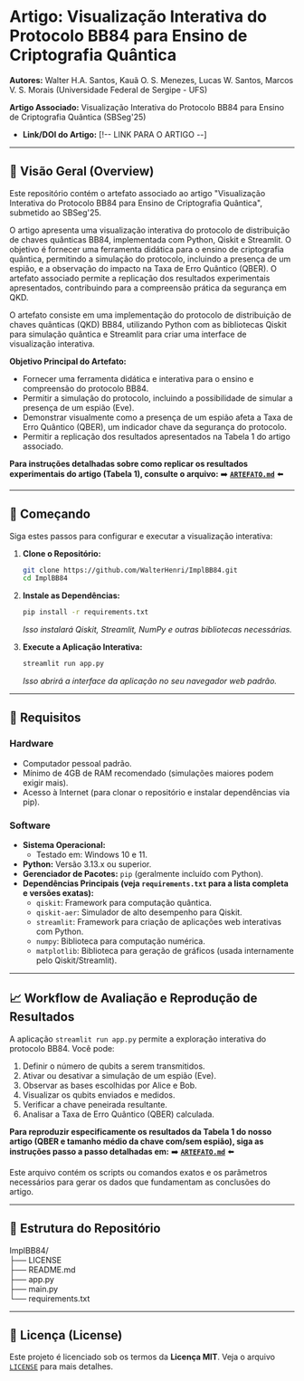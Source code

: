 # Artigo: Visualização Interativa do Protocolo BB84 para Ensino de Criptografia Quântica

**Autores:** Walter H.A. Santos, Kauã O. S. Menezes, Lucas W. Santos, Marcos V. S. Morais (Universidade Federal de Sergipe - UFS)

**Artigo Associado:** Visualização Interativa do Protocolo BB84 para Ensino de Criptografia Quântica (SBSeg'25)
*   **Link/DOI do Artigo:** [!-- LINK PARA O ARTIGO --]

---

## 📜 Visão Geral (Overview)

Este repositório contém o artefato associado ao artigo "Visualização Interativa do Protocolo BB84 para Ensino de Criptografia Quântica", submetido ao SBSeg'25.

O artigo apresenta uma visualização interativa do protocolo de distribuição de chaves quânticas BB84, implementada com Python, Qiskit e Streamlit. O objetivo é fornecer uma ferramenta didática para o ensino de criptografia quântica, permitindo a simulação do protocolo, incluindo a presença de um espião, e a observação do impacto na Taxa de Erro Quântico (QBER). O artefato associado permite a replicação dos resultados experimentais apresentados, contribuindo para a compreensão prática da segurança em QKD.

O artefato consiste em uma implementação do protocolo de distribuição de chaves quânticas (QKD) BB84, utilizando Python com as bibliotecas Qiskit para simulação quântica e Streamlit para criar uma interface de visualização interativa.

**Objetivo Principal do Artefato:**

*   Fornecer uma ferramenta didática e interativa para o ensino e compreensão do protocolo BB84.
*   Permitir a simulação do protocolo, incluindo a possibilidade de simular a presença de um espião (Eve).
*   Demonstrar visualmente como a presença de um espião afeta a Taxa de Erro Quântico (QBER), um indicador chave da segurança do protocolo.
*   Permitir a replicação dos resultados apresentados na Tabela 1 do artigo associado.

**Para instruções detalhadas sobre como replicar os resultados experimentais do artigo (Tabela 1), consulte o arquivo:**
➡️ **[`ARTEFATO.md`](ARTEFATO.md)** ⬅️

---

## 🚀 Começando

Siga estes passos para configurar e executar a visualização interativa:

1.  **Clone o Repositório:**
    ```bash
    git clone https://github.com/WalterHenri/ImplBB84.git
    cd ImplBB84
    ```

2.  **Instale as Dependências:**
    ```bash
    pip install -r requirements.txt
    ```
    *Isso instalará Qiskit, Streamlit, NumPy e outras bibliotecas necessárias.*

3.  **Execute a Aplicação Interativa:**
    ```bash
    streamlit run app.py
    ```
    *Isso abrirá a interface da aplicação no seu navegador web padrão.*

---

## 🔧 Requisitos 

### Hardware
*   Computador pessoal padrão.
*   Mínimo de 4GB de RAM recomendado (simulações maiores podem exigir mais).
*   Acesso à Internet (para clonar o repositório e instalar dependências via pip).

### Software
*   **Sistema Operacional:**
    *   Testado em: Windows 10 e 11.
*   **Python:** Versão 3.13.x ou superior.
*   **Gerenciador de Pacotes:** `pip` (geralmente incluído com Python).
*   **Dependências Principais (veja `requirements.txt` para a lista completa e versões exatas):**
    *   `qiskit`: Framework para computação quântica.
    *   `qiskit-aer`: Simulador de alto desempenho para Qiskit.
    *   `streamlit`: Framework para criação de aplicações web interativas com Python.
    *   `numpy`: Biblioteca para computação numérica.
    *   `matplotlib`: Biblioteca para geração de gráficos (usada internamente pelo Qiskit/Streamlit).

---

## 📈 Workflow de Avaliação e Reprodução de Resultados

A aplicação `streamlit run app.py` permite a exploração interativa do protocolo BB84. Você pode:

1.  Definir o número de qubits a serem transmitidos.
2.  Ativar ou desativar a simulação de um espião (Eve).
3.  Observar as bases escolhidas por Alice e Bob.
4.  Visualizar os qubits enviados e medidos.
5.  Verificar a chave peneirada resultante.
6.  Analisar a Taxa de Erro Quântico (QBER) calculada.

**Para reproduzir especificamente os resultados da Tabela 1 do nosso artigo (QBER e tamanho médio da chave com/sem espião), siga as instruções passo a passo detalhadas em:**
➡️ **[`ARTEFATO.md`](ARTEFATO.md)** ⬅️

Este arquivo contém os scripts ou comandos exatos e os parâmetros necessários para gerar os dados que fundamentam as conclusões do artigo.

---

## 📁 Estrutura do Repositório
ImplBB84/ </br>
├── LICENSE </br>
├── README.md  </br>
├── app.py </br>
├── main.py  </br>
└── requirements.txt </br>

---

## 📄 Licença (License)

Este projeto é licenciado sob os termos da **Licença MIT**. Veja o arquivo [`LICENSE`](LICENSE) para mais detalhes.


